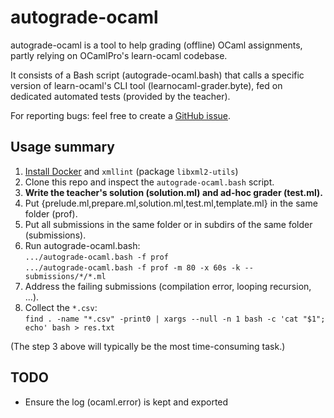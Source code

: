 autograde-ocaml
===============

autograde-ocaml is a tool to help grading (offline) OCaml assignments,
partly relying on OCamlPro's learn-ocaml codebase.

It consists of a Bash script (autograde-ocaml.bash) that calls a
specific version of learn-ocaml's CLI tool (learnocaml-grader.byte),
fed on dedicated automated tests (provided by the teacher).

For reporting bugs: feel free to create a [GitHub issue](https://github.com/pfitaxel/autograde-ocaml/issues/new).

Usage summary
-------------

1. [Install Docker](https://github.com/coq-community/docker-coq/wiki/CLI-usage) and `xmllint` (package `libxml2-utils`)
2. Clone this repo and inspect the `autograde-ocaml.bash` script.
3. **Write the teacher's solution (solution.ml) and ad-hoc grader (test.ml).**
4. Put {prelude.ml,prepare.ml,solution.ml,test.ml,template.ml} in the same folder (prof).
5. Put all submissions in the same folder or in subdirs of the same folder (submissions).
6. Run autograde-ocaml.bash:  
   `.../autograde-ocaml.bash -f prof`  
   `.../autograde-ocaml.bash -f prof -m 80 -x 60s -k -- submissions/*/*.ml`  
7. Address the failing submissions (compilation error, looping recursion, ...).
8. Collect the `*.csv`:  
   `find . -name "*.csv" -print0 | xargs --null -n 1 bash -c 'cat "$1"; echo' bash > res.txt`

(The step 3 above will typically be the most time-consuming task.)

TODO
----

* Ensure the log (ocaml.error) is kept and exported
